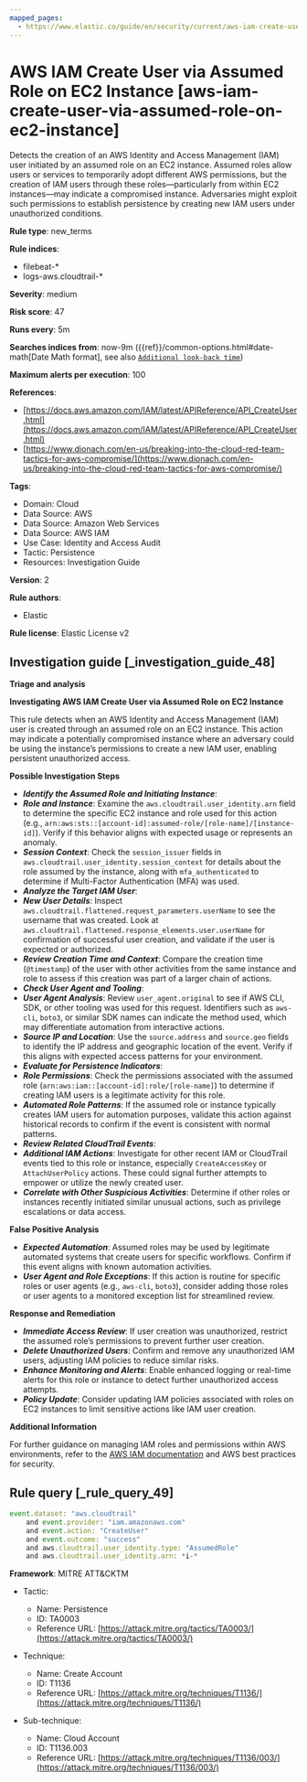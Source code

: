 ```yaml
---
mapped_pages:
  - https://www.elastic.co/guide/en/security/current/aws-iam-create-user-via-assumed-role-on-ec2-instance.html
---
```


# AWS IAM Create User via Assumed Role on EC2 Instance [aws-iam-create-user-via-assumed-role-on-ec2-instance]

Detects the creation of an AWS Identity and Access Management (IAM) user initiated by an assumed role on an EC2 instance. Assumed roles allow users or services to temporarily adopt different AWS permissions, but the creation of IAM users through these roles—particularly from within EC2 instances—may indicate a compromised instance. Adversaries might exploit such permissions to establish persistence by creating new IAM users under unauthorized conditions.

**Rule type**: new_terms

**Rule indices**:

* filebeat-*
* logs-aws.cloudtrail-*

**Severity**: medium

**Risk score**: 47

**Runs every**: 5m

**Searches indices from**: now-9m ({{ref}}/common-options.html#date-math[Date Math format], see also [`Additional look-back time`](docs-content://solutions/security/detect-and-alert/create-detection-rule.md#rule-schedule))

**Maximum alerts per execution**: 100

**References**:

* [https://docs.aws.amazon.com/IAM/latest/APIReference/API_CreateUser.html](https://docs.aws.amazon.com/IAM/latest/APIReference/API_CreateUser.html)
* [https://www.dionach.com/en-us/breaking-into-the-cloud-red-team-tactics-for-aws-compromise/](https://www.dionach.com/en-us/breaking-into-the-cloud-red-team-tactics-for-aws-compromise/)

**Tags**:

* Domain: Cloud
* Data Source: AWS
* Data Source: Amazon Web Services
* Data Source: AWS IAM
* Use Case: Identity and Access Audit
* Tactic: Persistence
* Resources: Investigation Guide

**Version**: 2

**Rule authors**:

* Elastic

**Rule license**: Elastic License v2

## Investigation guide [_investigation_guide_48]

**Triage and analysis**

**Investigating AWS IAM Create User via Assumed Role on EC2 Instance**

This rule detects when an AWS Identity and Access Management (IAM) user is created through an assumed role on an EC2 instance. This action may indicate a potentially compromised instance where an adversary could be using the instance’s permissions to create a new IAM user, enabling persistent unauthorized access.

**Possible Investigation Steps**

* ***Identify the Assumed Role and Initiating Instance***:
* ***Role and Instance***: Examine the `aws.cloudtrail.user_identity.arn` field to determine the specific EC2 instance and role used for this action (e.g., `arn:aws:sts::[account-id]:assumed-role/[role-name]/[instance-id]`). Verify if this behavior aligns with expected usage or represents an anomaly.
* ***Session Context***: Check the `session_issuer` fields in `aws.cloudtrail.user_identity.session_context` for details about the role assumed by the instance, along with `mfa_authenticated` to determine if Multi-Factor Authentication (MFA) was used.
* ***Analyze the Target IAM User***:
* ***New User Details***: Inspect `aws.cloudtrail.flattened.request_parameters.userName` to see the username that was created. Look at `aws.cloudtrail.flattened.response_elements.user.userName` for confirmation of successful user creation, and validate if the user is expected or authorized.
* ***Review Creation Time and Context***: Compare the creation time (`@timestamp`) of the user with other activities from the same instance and role to assess if this creation was part of a larger chain of actions.
* ***Check User Agent and Tooling***:
* ***User Agent Analysis***: Review `user_agent.original` to see if AWS CLI, SDK, or other tooling was used for this request. Identifiers such as `aws-cli`, `boto3`, or similar SDK names can indicate the method used, which may differentiate automation from interactive actions.
* ***Source IP and Location***: Use the `source.address` and `source.geo` fields to identify the IP address and geographic location of the event. Verify if this aligns with expected access patterns for your environment.
* ***Evaluate for Persistence Indicators***:
* ***Role Permissions***: Check the permissions associated with the assumed role (`arn:aws:iam::[account-id]:role/[role-name]`) to determine if creating IAM users is a legitimate activity for this role.
* ***Automated Role Patterns***: If the assumed role or instance typically creates IAM users for automation purposes, validate this action against historical records to confirm if the event is consistent with normal patterns.
* ***Review Related CloudTrail Events***:
* ***Additional IAM Actions***: Investigate for other recent IAM or CloudTrail events tied to this role or instance, especially `CreateAccessKey` or `AttachUserPolicy` actions. These could signal further attempts to empower or utilize the newly created user.
* ***Correlate with Other Suspicious Activities***: Determine if other roles or instances recently initiated similar unusual actions, such as privilege escalations or data access.

**False Positive Analysis**

* ***Expected Automation***: Assumed roles may be used by legitimate automated systems that create users for specific workflows. Confirm if this event aligns with known automation activities.
* ***User Agent and Role Exceptions***: If this action is routine for specific roles or user agents (e.g., `aws-cli`, `boto3`), consider adding those roles or user agents to a monitored exception list for streamlined review.

**Response and Remediation**

* ***Immediate Access Review***: If user creation was unauthorized, restrict the assumed role’s permissions to prevent further user creation.
* ***Delete Unauthorized Users***: Confirm and remove any unauthorized IAM users, adjusting IAM policies to reduce similar risks.
* ***Enhance Monitoring and Alerts***: Enable enhanced logging or real-time alerts for this role or instance to detect further unauthorized access attempts.
* ***Policy Update***: Consider updating IAM policies associated with roles on EC2 instances to limit sensitive actions like IAM user creation.

**Additional Information**

For further guidance on managing IAM roles and permissions within AWS environments, refer to the [AWS IAM documentation](https://docs.aws.amazon.com/IAM/latest/APIReference/API_CreateUser.html) and AWS best practices for security.


## Rule query [_rule_query_49]

```js
event.dataset: "aws.cloudtrail"
    and event.provider: "iam.amazonaws.com"
    and event.action: "CreateUser"
    and event.outcome: "success"
    and aws.cloudtrail.user_identity.type: "AssumedRole"
    and aws.cloudtrail.user_identity.arn: *i-*
```

**Framework**: MITRE ATT&CKTM

* Tactic:

    * Name: Persistence
    * ID: TA0003
    * Reference URL: [https://attack.mitre.org/tactics/TA0003/](https://attack.mitre.org/tactics/TA0003/)

* Technique:

    * Name: Create Account
    * ID: T1136
    * Reference URL: [https://attack.mitre.org/techniques/T1136/](https://attack.mitre.org/techniques/T1136/)

* Sub-technique:

    * Name: Cloud Account
    * ID: T1136.003
    * Reference URL: [https://attack.mitre.org/techniques/T1136/003/](https://attack.mitre.org/techniques/T1136/003/)



